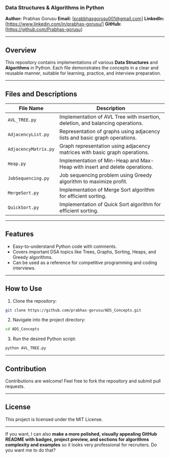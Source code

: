 ### Data Structures & Algorithms in Python

**Author:** Prabhas Gorusu
**Email:** \[prabbhasgorusu001@gmail.com]
**LinkedIn:** \[https://www.linkedin.com/in/prabhas-gorusu/]
**GitHub:** \[https://github.com/Prabhas-gorusu]

---

## Overview

This repository contains implementations of various **Data Structures** and **Algorithms** in Python. Each file demonstrates the concepts in a clear and reusable manner, suitable for learning, practice, and interview preparation.

---

## Files and Descriptions

| File Name            | Description                                                                    |
| -------------------- | ------------------------------------------------------------------------------ |
| `AVL_TREE.py`        | Implementation of AVL Tree with insertion, deletion, and balancing operations. |
| `AdjacencyList.py`   | Representation of graphs using adjacency lists and basic graph operations.     |
| `AdjacencyMatrix.py` | Graph representation using adjacency matrices with basic graph operations.     |
| `Heap.py`            | Implementation of Min-Heap and Max-Heap with insert and delete operations.     |
| `JobSequencing.py`   | Job sequencing problem using Greedy algorithm to maximize profit.              |
| `MergeSort.py`       | Implementation of Merge Sort algorithm for efficient sorting.                  |
| `QuickSort.py`       | Implementation of Quick Sort algorithm for efficient sorting.                  |

---

## Features

* Easy-to-understand Python code with comments.
* Covers important DSA topics like Trees, Graphs, Sorting, Heaps, and Greedy algorithms.
* Can be used as a reference for competitive programming and coding interviews.

---

## How to Use

1. Clone the repository:

```bash
git clone https://github.com/prabhas-gorusu/ADS_Concepts.git
```

2. Navigate into the project directory:

```bash
cd ADS_Concepts
```

3. Run the desired Python script:

```bash
python AVL_TREE.py
```

---

## Contribution

Contributions are welcome! Feel free to fork the repository and submit pull requests.

---

## License

This project is licensed under the MIT License.

---

If you want, I can also **make a more polished, visually appealing GitHub README with badges, project preview, and sections for algorithms complexity and examples** so it looks very professional for recruiters. Do you want me to do that?
